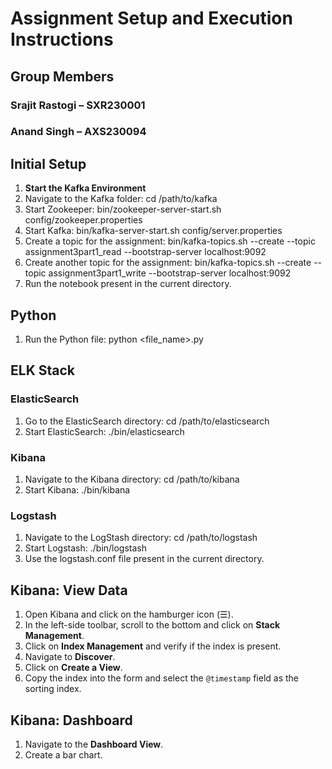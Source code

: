 # Assignment Setup and Execution Instructions

## Group Members
### Srajit Rastogi – SXR230001
### Anand Singh – AXS230094

## Initial Setup
1. **Start the Kafka Environment**
2. Navigate to the Kafka folder:
   cd /path/to/kafka
3. Start Zookeeper:
   bin/zookeeper-server-start.sh config/zookeeper.properties
4. Start Kafka:
   bin/kafka-server-start.sh config/server.properties
5. Create a topic for the assignment:
   bin/kafka-topics.sh --create --topic assignment3part1_read --bootstrap-server localhost:9092
6. Create another topic for the assignment:
   bin/kafka-topics.sh --create --topic assignment3part1_write --bootstrap-server localhost:9092
7. Run the notebook present in the current directory.

## Python
1. Run the Python file:
   python <file_name>.py

## ELK Stack

### ElasticSearch
1. Go to the ElasticSearch directory:
   cd /path/to/elasticsearch
2. Start ElasticSearch:
   ./bin/elasticsearch

### Kibana
1. Navigate to the Kibana directory:
   cd /path/to/kibana
2. Start Kibana:
   ./bin/kibana

### Logstash
1. Navigate to the LogStash directory:
   cd /path/to/logstash
2. Start Logstash:
   ./bin/logstash
3. Use the logstash.conf file present in the current directory.

## Kibana: View Data
1. Open Kibana and click on the hamburger icon (☰).
2. In the left-side toolbar, scroll to the bottom and click on **Stack Management**.
3. Click on **Index Management** and verify if the index is present.
4. Navigate to **Discover**.
5. Click on **Create a View**.
6. Copy the index into the form and select the `@timestamp` field as the sorting index.

## Kibana: Dashboard
1. Navigate to the **Dashboard View**.
2. Create a bar chart.
